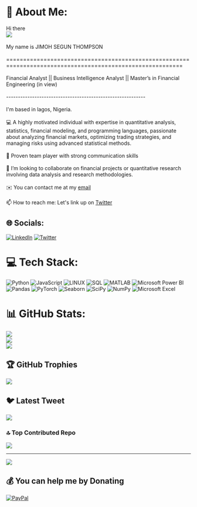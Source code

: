 # 💫 About Me:
Hi there<br>![](https://user-images.githubusercontent.com/18350557/176309783-0785949b-9127-417c-8b55-ab5a4333674e.gif)<br><br>My name is JIMOH SEGUN THOMPSON<br><br>==========================================================================================================<br><br> Financial Analyst || Business Intelligence Analyst || Master’s in Financial Engineering (in view) <br><br>-----------------------------------------------------------<br><br> I'm based in lagos, Nigeria. <br> <br> 💻 A highly motivated individual with expertise in quantitative analysis, statistics, financial modeling, and programming languages, passionate about analyzing financial markets, optimizing trading strategies, and managing risks using advanced statistical methods. <br> <br>👫 Proven team player with strong communication skills <br>
 <br>👯 I’m looking to collaborate on financial projects or quantitative research involving data analysis and research methodologies.<br><br>✉️ You can contact me at my [email](jimohsegun13@gmail.com)<br><br>📫 How to reach me: Let's link up on [Twitter](hhttps://twitter.com/jimohThompson)<br>

## 🌐 Socials:
[![LinkedIn](https://img.shields.io/badge/LinkedIn-%230077B5.svg?logo=linkedin&logoColor=white)](https://linkedin.com/in/https://www.linkedin.com/in/segun-jimoh/) [![Twitter](https://img.shields.io/badge/Twitter-%231DA1F2.svg?logo=Twitter&logoColor=white)](https://twitter.com/jimohThompson) 

# 💻 Tech Stack:
![Python](https://img.shields.io/badge/python-%233776AB.svg?style=for-the-badge&logo=python&logoColor=white) ![JavaScript](https://img.shields.io/badge/javascript-%23323330.svg?style=for-the-badge&logo=javascript&logoColor=%23F7DF1E) ![LINUX](https://img.shields.io/badge/Linux-FCC624?style=for-the-badge&logo=linux&logoColor=black) ![SQL](https://img.shields.io/badge/SQL-%23025E8C.svg?style=for-the-badge&logo=amazon-dynamodb&logoColor=white) ![MATLAB](https://img.shields.io/badge/MATLAB-%23E67C73.svg?style=for-the-badge&logo=matlab&logoColor=white)
  ![Microsoft Power BI](https://img.shields.io/badge/Microsoft_Power_BI-%23F2C811.svg?style=for-the-badge&logo=microsoft-power-bi&logoColor=white) ![Pandas](https://img.shields.io/badge/Pandas-%23150458.svg?style=for-the-badge&logo=pandas&logoColor=white) ![PyTorch](https://img.shields.io/badge/PyTorch-%23EE4C2C.svg?style=for-the-badge&logo=pytorch&logoColor=white) ![Seaborn](https://img.shields.io/badge/Seaborn-%230A3C4D.svg?style=for-the-badge&logo=seaborn&logoColor=white) ![SciPy](https://img.shields.io/badge/SciPy-%230C6AC4.svg?style=for-the-badge&logo=scipy&logoColor=white) ![NumPy](https://img.shields.io/badge/NumPy-%230F5C7E.svg?style=for-the-badge&logo=numpy&logoColor=white)
  ![Microsoft Excel](https://img.shields.io/badge/Microsoft_Excel-%234B91D4.svg?style=for-the-badge&logo=microsoft-excel&logoColor=white)








# 📊 GitHub Stats:
![](https://github-readme-stats.vercel.app/api?username=JimohSegun&theme=radical&hide_border=true&include_all_commits=false&count_private=true)<br/>
![](https://github-readme-streak-stats.herokuapp.com/?user=JimohSegun&theme=radical&hide_border=true)<br/>
![](https://github-readme-stats.vercel.app/api/top-langs/?username=JimohSegun&theme=radical&hide_border=true&include_all_commits=false&count_private=true&layout=compact)

## 🏆 GitHub Trophies
![](https://github-profile-trophy.vercel.app/?username=JimohSegun&theme=radical&no-frame=false&no-bg=true&margin-w=4)

## 🐦 Latest Tweet
[![](https://gtce.itsvg.in/api?username=https://twitter.com/jimohThompson)](https://github.com/VishwaGauravIn/github-twitter-card-embed)

### 🔝 Top Contributed Repo
![](https://github-contributor-stats.vercel.app/api?username=JimohSegun&limit=5&theme=dark&combine_all_yearly_contributions=true)

---
[![](https://visitcount.itsvg.in/api?id=JimohSegun&icon=6&color=0)](https://visitcount.itsvg.in)

  ## 💰 You can help me by Donating
[![PayPal](https://img.shields.io/badge/PayPal-00457C?style=for-the-badge&logo=paypal&logoColor=white)](https://paypal.me/jimohsegun?country.x=AE&locale.x=en_US)

  
<!-- Proudly created with GPRM ( https://gprm.itsvg.in ) -->
